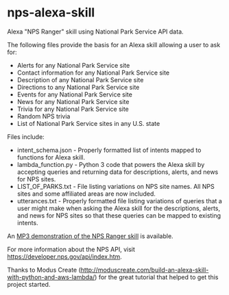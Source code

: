 # nps-alexa-skill
Alexa "NPS Ranger" skill using National Park Service API data.

The following files provide the basis for an Alexa skill allowing a user to ask for:
* Alerts for any National Park Service site
* Contact information for any National Park Service site
* Description of any National Park Service site
* Directions to any National Park Service site
* Events for any National Park Service site
* News for any National Park Service site
* Trivia for any National Park Service site
* Random NPS trivia
* List of National Park Service sites in any U.S. state

Files include:
* intent_schema.json - Properly formatted list of intents mapped to functions for Alexa skill.
* lambda_function.py - Python 3 code that powers the Alexa skill by accepting queries and returning data for descriptions, alerts, and news for NPS sites.
* LIST_OF_PARKS.txt - File listing variations on NPS site names. All NPS sites and some affiliated areas are now included.
* utterances.txt - Properly formatted file listing variations of queries that a user might make when asking the Alexa skill for the descriptions, alerts, and news for NPS sites so that these queries can be mapped to existing intents.

An [MP3 demonstration of the NPS Ranger skill](http://dotding.com/nps/alexa/assets/media/alexa_interactive_skill_03.mp3) is available.

For more information about the NPS API, visit https://developer.nps.gov/api/index.htm.

Thanks to Modus Create (http://moduscreate.com/build-an-alexa-skill-with-python-and-aws-lambda/) for the great tutorial that helped to get this project started.
